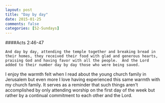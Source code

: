 ```yaml
---
layout: post
title: "Day by day"
date: 2015-01-25
comments: false
categories: [52-Sundays]
---
```


####Acts 2:46-47

	And day by day, attending the temple together and breaking bread in
	their homes, they received their food with glad and generous hearts,
	praising God and having favor with all the people.  And the Lord
	added to their number day by day those who were being saved.

I enjoy the warmth felt when I read about the young church family in Jerusalem but even more I love having experienced this same warmth with my church family.  It serves as a reminder that such things aren't accomplished by only attending worship on the first day of the week but rather by a continual commitment to each other and the Lord.